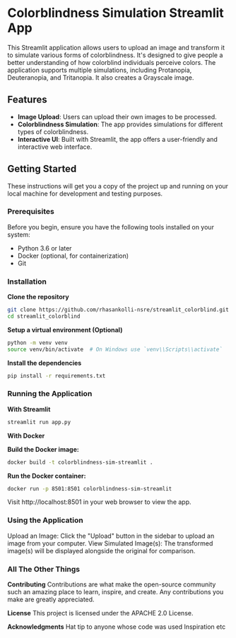 # Colorblindness Simulation Streamlit App

This Streamlit application allows users to upload an image and transform it to simulate various forms of colorblindness. It's designed to give people a better understanding of how colorblind individuals perceive colors. The application supports multiple simulations, including Protanopia, Deuteranopia, and Tritanopia. It also creates a Grayscale image.

## Features

- **Image Upload**: Users can upload their own images to be processed.
- **Colorblindness Simulation**: The app provides simulations for different types of colorblindness.
- **Interactive UI**: Built with Streamlit, the app offers a user-friendly and interactive web interface.

## Getting Started

These instructions will get you a copy of the project up and running on your local machine for development and testing purposes.

### Prerequisites

Before you begin, ensure you have the following tools installed on your system:

- Python 3.6 or later
- Docker (optional, for containerization)
- Git

### Installation

**Clone the repository**

```bash
git clone https://github.com/rhasankolli-nsre/streamlit_colorblind.git
cd streamlit_colorblind
```

**Setup a virtual environment (Optional)**

```bash
python -m venv venv
source venv/bin/activate  # On Windows use `venv\\Scripts\\activate`
```

**Install the dependencies**

```bash
pip install -r requirements.txt
```

### Running the Application
**With Streamlit**

```bash
streamlit run app.py
```

**With Docker**

**Build the Docker image:**

```bash
docker build -t colorblindness-sim-streamlit .
```

**Run the Docker container:**

```bash
docker run -p 8501:8501 colorblindness-sim-streamlit
```

Visit http://localhost:8501 in your web browser to view the app.

### Using the Application

Upload an Image: Click the "Upload" button in the sidebar to upload an image from your computer.
View Simulated Image(s): The transformed image(s) will be displayed alongside the original for comparison.    

### All The Other Things

**Contributing**
Contributions are what make the open-source community such an amazing place to learn, inspire, and create. Any contributions you make are greatly appreciated.

**License**
This project is licensed under the APACHE 2.0 License.

**Acknowledgments**
Hat tip to anyone whose code was used
Inspiration
etc